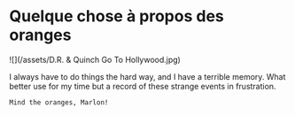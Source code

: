 # Quelque chose à propos des oranges

![](/assets/D.R. & Quinch Go To Hollywood.jpg)

I always have to do things the hard way, and I have a terrible memory. What better use for my time but a record of these strange events in frustration.

```
Mind the oranges, Marlon!
```



